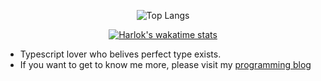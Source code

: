 <div align="center">  

  ![Top Langs](https://github-readme-stats.vercel.app/api/top-langs/?username=IwannaBerealnerD&layout=compact)
  
  [![Harlok's wakatime stats](https://github-readme-stats.vercel.app/api/wakatime?username=IwannaBerealnerD)](https://github.com/anuraghazra/github-readme-stats)
</div>


- Typescript lover who belives perfect type exists.
- If you want to get to know me more, please visit my [programming blog](https://blog.iwannaberealnerd.ninja/develog)
